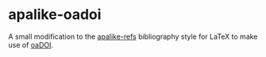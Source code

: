 # apalike-oadoi

A small modification to the [apalike-refs](https://github.com/matthieu-vergne/LaTeX/blob/master/apalike-refs.bst) bibliography style for LaTeX to make use of [oaDOI](https://oadoi.org/).
